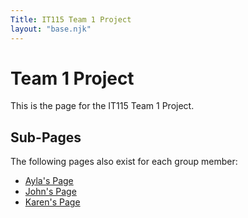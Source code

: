 ```yaml
---
Title: IT115 Team 1 Project
layout: "base.njk"
---
```



# Team 1 Project
This is the page for the IT115 Team 1 Project.

## Sub-Pages
The following pages also exist for each group member:

- [Ayla's Page](Ayla/)
- [John's Page](John/)
- [Karen's Page](Karen/)

